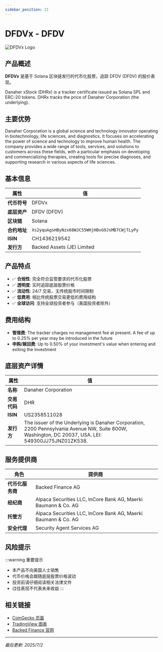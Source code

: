 ```yaml
---
sidebar_position: 21
---
```


# DFDVx - DFDV

![DFDVx Logo](/img/tokens/DFDVx.svg)

## 产品概述

**DFDVx** 是基于 Solana 区块链发行的代币化股票，追踪 DFDV (DFDV) 的股价表现。

Danaher xStock (DHRx) is a tracker certificate issued as Solana SPL and ERC-20 tokens. DHRx tracks the price of Danaher Corporation (the underlying).

## 主要优势

Danaher Corporation is a global science and technology innovator operating in biotechnology, life sciences, and diagnostics. It focuses on accelerating the power of science and technology to improve human health. The company provides a wide range of tools, services, and solutions to customers across these fields, with a particular emphasis on developing and commercializing therapies, creating tools for precise diagnoses, and supporting research in various aspects of life sciences.


## 基本信息

| 属性 | 值 |
|------|----|
| **代币符号** | DFDVx |
| **底层资产** | DFDV (DFDV) |
| **区块链** | Solana |
| **合约地址** | `Xs2yquAgsHByNzx68WJC55WHjHBvG9JsMB7CWjTLyPy` |
| **ISIN** | CH1436219542 |
| **发行方** | Backed Assets (JE) Limited |

## 产品特点

- ✅ **合规性**: 完全符合监管要求的代币化股票
- ✅ **透明度**: 实时追踪底层股票价格
- ✅ **流动性**: 24/7 交易，无传统股市时间限制
- ✅ **低费用**: 相比传统股票交易更低的费用结构
- ✅ **全球访问**: 支持全球投资者参与（美国投资者除外）

## 费用结构

- **管理费**: The tracker charges no management fee at present. A fee of up to 0.25% per year may be introduced in the future
- **申购/赎回费**: Up to 0.50% of your investment's value when entering and exiting the investment

## 底层资产详情

| 属性 | 值 |
|------|----|
| **名称** | Danaher Corporation |
| **交易代码** | DHR |
| **ISIN** | US2358511028 |
| **发行方** | The issuer of the Underlying is Danaher Corporation, 2200 Pennsylvania Avenue NW, Suite 800W, Washington, DC 20037, USA. LEI: 549300JJ75JNZ01ZK538. |

## 服务提供商

| 角色 | 提供商 |
|------|----|
| **代币化服务商** | Backed Finance AG |
| **经纪商** | Alpaca Securities LLC, InCore Bank AG, Maerki Baumann & Co. AG |
| **托管方** | Alpaca Securities LLC, InCore Bank AG, Maerki Baumann & Co. AG |
| **安全代理** | Security Agent Services AG |

## 风险提示

:::warning 重要提示
- 本产品不向美国人士销售
- 代币价格会跟随底层股票价格波动
- 投资前请仔细阅读相关法律文件
- 过往表现不代表未来收益
:::

## 相关链接

- [CoinGecko 页面](https://www.coingecko.com/)
- [TradingView 图表](https://www.tradingview.com/)
- [Backed Finance 官网](https://backed.fi/)

---

*最后更新: 2025/7/2*
